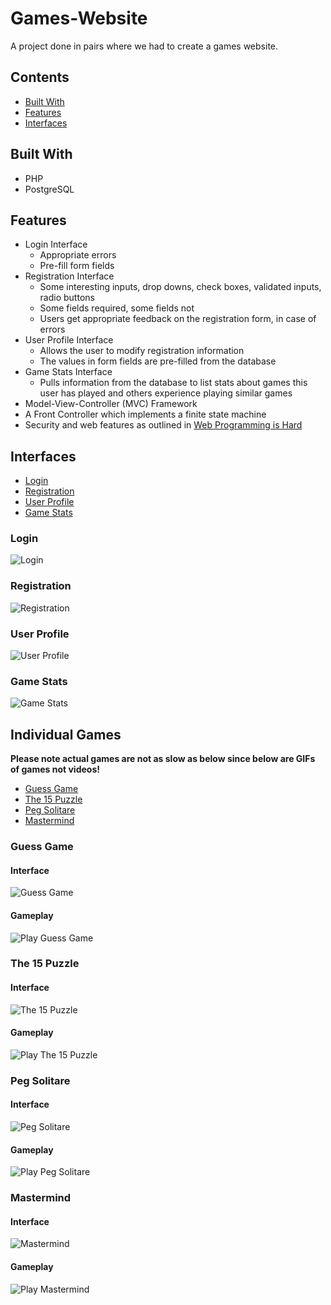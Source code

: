 # Games-Website

A project done in pairs where we had to create a games website.

## Contents

* [Built With](#built-with)
* [Features](#features)
* [Interfaces](#interfaces)

## Built With

* PHP
* PostgreSQL

## Features

* Login Interface
  * Appropriate errors
  * Pre-fill form fields
* Registration Interface
  * Some interesting inputs, drop downs, check boxes, validated inputs, radio buttons
  * Some fields required, some fields not
  * Users get appropriate feedback on the registration form, in case of errors
* User Profile Interface
  * Allows the user to modify registration information
  * The values in form fields are pre-filled from the database
* Game Stats Interface
  * Pulls information from the database to list stats about games this user has played and others experience playing similar games
* Model-View-Controller (MVC) Framework
* A Front Controller which implements a finite state machine
* Security and web features as outlined in [Web Programming is Hard](http://www.cs.toronto.edu/~arnold/309/20s/lectures/webProgrammingIsHard/)

## Interfaces

* [Login](#login)
* [Registration](#registration)
* [User Profile](#user-profile)
* [Game Stats](#game-stats)

### Login

![Login](images/login.png)

### Registration

![Registration](images/registration.png)

### User Profile

![User Profile](images/user-profile.png)

### Game Stats

![Game Stats](images/game-stats.png)

## Individual Games
**Please note actual games are not as slow as below since below are GIFs of games not videos!**

* [Guess Game](#guess-game)
* [The 15 Puzzle](#the-15-puzzle)
* [Peg Solitare](#peg-solitare)
* [Mastermind](#mastermind)

### Guess Game

#### Interface
![Guess Game](images/guess-game.png)

#### Gameplay
![Play Guess Game](images/gifs/guess-game.gif)

### The 15 Puzzle

#### Interface
![The 15 Puzzle](images/the-15-puzzle.png)

#### Gameplay
![Play The 15 Puzzle](images/gifs/the-15-puzzle.gif)

### Peg Solitare

#### Interface
![Peg Solitare](images/peg-solitare.png)

#### Gameplay
![Play Peg Solitare](images/gifs/peg-solitare.gif)

### Mastermind

#### Interface
![Mastermind](images/gifs/mastermind.gif)

#### Gameplay
![Play Mastermind](images/gifs/play-mastermind.gif)
